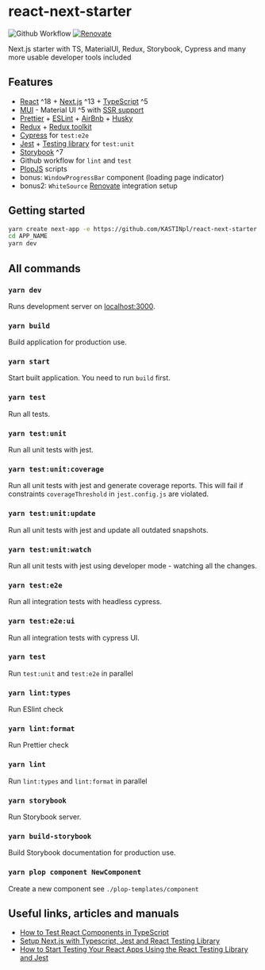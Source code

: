 # react-next-starter

![Github Workflow](https://github.com/KASTINpl/react-next-starter/workflows/Github%20Workflow/badge.svg)
[![Renovate](https://img.shields.io/badge/renovate-enabled-brightgreen.svg)](https://renovatebot.com)

Next.js starter with TS, MaterialUI, Redux, Storybook, Cypress and many more usable developer tools included

## Features

- [React](https://github.com/facebook/react/) ^18 + [Next.js](https://nextjs.org) ^13 + [TypeScript](https://github.com/Microsoft/TypeScript) ^5
- [MUI](https://mui.com/) - Material UI ^5 with [SSR support](https://github.com/mui-org/material-ui/tree/master/examples/nextjs)
- [Prettier](https://github.com/prettier/prettier) + [ESLint](https://github.com/eslint/eslint) + [AirBnb](https://github.com/airbnb/javascript/tree/master/packages/eslint-config-airbnb) + [Husky](https://github.com/typicode/husky)
- [Redux](https://redux.js.org) + [Redux toolkit](https://redux-toolkit.js.org)
- [Cypress](https://github.com/cypress-io/cypress) for `test:e2e`
- [Jest](https://github.com/facebook/jest) + [Testing library](https://testing-library.com) for `test:unit`
- [Storybook](https://github.com/storybooks/storybook) ^7
- Github workflow for `lint` and `test`
- [PlopJS](https://plopjs.com) scripts
- bonus: `WindowProgressBar` component (loading page indicator)
- bonus2: `WhiteSource` [Renovate](https://renovatebot.com) integration setup

## Getting started

```bash
yarn create next-app -e https://github.com/KASTINpl/react-next-starter APP_NAME
cd APP_NAME
yarn dev
```

## All commands

### `yarn dev`

Runs development server on [localhost:3000](http://localhost:3000).

### `yarn build`

Build application for production use.

### `yarn start`

Start built application. You need to run `build` first.

### `yarn test`

Run all tests.

### `yarn test:unit`

Run all unit tests with jest.

### `yarn test:unit:coverage`

Run all unit tests with jest and generate coverage reports. This will fail if constraints `coverageThreshold` in `jest.config.js` are violated.

### `yarn test:unit:update`

Run all unit tests with jest and update all outdated snapshots.

### `yarn test:unit:watch`

Run all unit tests with jest using developer mode - watching all the changes.

### `yarn test:e2e`

Run all integration tests with headless cypress.

### `yarn test:e2e:ui`

Run all integration tests with cypress UI.

### `yarn test`

Run `test:unit` and `test:e2e` in parallel

### `yarn lint:types`

Run ESlint check

### `yarn lint:format`

Run Prettier check

### `yarn lint`

Run `lint:types` and `lint:format` in parallel

### `yarn storybook`

Run Storybook server.

### `yarn build-storybook`

Build Storybook documentation for production use.

### `yarn plop component NewComponent`

Create a new component
see `./plop-templates/component`

## Useful links, articles and manuals

- [How to Test React Components in TypeScript](https://www.pluralsight.com/guides/how-to-test-react-components-in-typescript)
- [Setup Next.js with Typescript, Jest and React Testing Library](https://dev.to/maciekgrzybek/setup-next-js-with-typescript-jest-and-react-testing-library-28g5)
- [How to Start Testing Your React Apps Using the React Testing Library and Jest](https://www.freecodecamp.org/news/8-simple-steps-to-start-testing-react-apps-using-react-testing-library-and-jest/#5-testing-react-redux)
